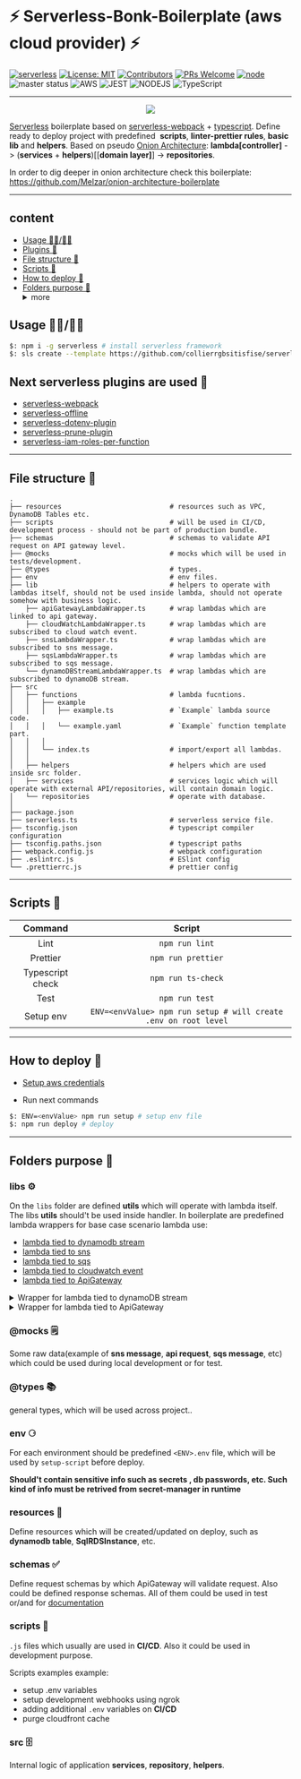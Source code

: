 # ⚡️ Serverless-Bonk-Boilerplate (aws cloud provider) ⚡️


[![serverless](http://public.serverless.com/badges/v3.svg)](http://www.serverless.com) [![License: MIT](https://img.shields.io/badge/License-MIT-yellow.svg)](https://opensource.org/licenses/MIT) [![Contributors][ico-contributors]][link-contributors] [![PRs Welcome](https://img.shields.io/badge/PRs-welcome-brightgreen.svg)](#contributing) [![node](https://img.shields.io/node/v/gh-badges.svg)]() ![master status](https://github.com/collierrgbsitisfise/serverless-bonk-template/actions/workflows/main.yaml/badge.svg?branch=master) ![AWS](https://img.shields.io/badge/AWS%20-%23FF9900.svg?&style=for-the-badge&logo=amazon-aws&logoColor=black) ![JEST](https://img.shields.io/badge/-jest-%23C21325?&style=for-the-badge&logo=jest&logoColor=white) ![NODEJS](https://img.shields.io/badge/node.js%20-%2343853D.svg?&style=for-the-badge&logo=node.js&logoColor=white) ![TypeScript](https://img.shields.io/badge/typescript%20-%23007ACC.svg?&style=for-the-badge&logo=typescript&logoColor=white)

_ _ _

<div style="text-align:center">
  <img src="https://github.com/collierrgbsitisfise/serverless-bonk-template/blob/master/docs/bonk-logo.png" align="center"/>
</div>



[Serverless](https://www.serverless.com/) boilerplate based on [serverless-webpack](https://github.com/serverless-heaven/serverless-webpack) + [typescript](https://www.typescriptlang.org/). Define ready to deploy project with predefined  **scripts**, **linter-prettier rules**, **basic lib** and **helpers**. Based on pseudo [Onion Architecture](https://jeffreypalermo.com/2008/07/the-onion-architecture-part-1/): **lambda[controller]** -> (**services** + **helpers**)[[**domain layer]**] -> **repositories**.

In order to dig deeper in onion architecture check this boilerplate: https://github.com/Melzar/onion-architecture-boilerplate
_ _ _

<h2 id="plugins">content</h2>

<ul>
    <li><a href="#usage">Usage 👨‍💻/👩‍💻</a></li>
    <li><a href="#plugins">Plugins 🔌</a></li>
    <li><a href="#file-structure">File structure 📁</a></li>
    <li><a href="#scripts">Scripts 📜</a></li>
    <li><a href="#deploy">How to deploy 🚀</a></li>
    <li>
      <a href="#folders">Folders purpose 📂</a>
      <details>
        <summary>more</summary>
        <ul>
          <li><a href="#folders-libs">libs ⚙️</a></li>
          <li><a href="#folders-mocks">@mocks 🗒️</a></li>
          <li><a href="#folders-types">@types 📚</li>
          <li><a href="#folders-env">env ⚆</a></li>
          <li><a href="#folders-resources">resources 🔆</a></li>
          <li><a href="#folders-schemas">schemas ✅</a></li>
          <li><a href="#folders-scripts">scripts 📜</a></li>
          <li><a href="#folders-src">src 🗄️</a></li>
        </ul>
      </details>
    </li>
    
</ul>

<h2 id="usage">Usage 👨‍💻/👩‍💻</h2>

```bash
$: npm i -g serverless # install serverless framework
$: sls create --template https://github.com/collierrgbsitisfise/serverless-bonk-template --path <dir name>
```
<h2 id="plugins">Next serverless plugins are used 🔌</h2>

  - [serverless-webpack](https://github.com/serverless-heaven/serverless-webpack)
  - [serverless-offline](https://github.com/dherault/serverless-offline)
  - [serverless-dotenv-plugin](https://github.com/neverendingqs/serverless-dotenv-plugin)
  - [serverless-prune-plugin](https://github.com/claygregory/serverless-prune-plugin)
  - [serverless-iam-roles-per-function](https://github.com/functionalone/serverless-iam-roles-per-function)

___
<h2 id="file-structure">File structure 📁</h2>

```dotnetcli
.
├── resources                           # resources such as VPC, DynamoDB Tables etc.
├── scripts                             # will be used in CI/CD, development process - should not be part of production bundle.
├── schemas                             # schemas to validate API request on API gateway level.
├── @mocks                              # mocks which will be used in tests/development.
├── @types                              # types.
├── env                                 # env files.
├── lib                                 # helpers to operate with lambdas itself, should not be used inside lambda, should not operate somehow with business logic.
    ├── apiGatewayLambdaWrapper.ts      # wrap lambdas which are linked to api gateway.
    ├── cloudWatchLambdaWrapper.ts      # wrap lambdas which are subscribed to cloud watch event.
    ├── snsLambdaWrapper.ts             # wrap lambdas which are subscribed to sns message.
    ├── sqsLambdaWrapper.ts             # wrap lambdas which are subscribed to sqs message.
    └── dynamoDBStreamLambdaWrapper.ts  # wrap lambdas which are subscribed to dynamoDB stream.
├── src
│   ├── functions                       # lambda fucntions.
│   │   ├── example
│   │   │   ├── example.ts              # `Example` lambda source code.
│   │   │   └── example.yaml            # `Example` function template part.
│   │   │
│   │   └── index.ts                    # import/export all lambdas.
│   │
│   ├── helpers                         # helpers which are used inside src folder.
│   ├── services                        # services logic which will operate with external API/repositories, will contain domain logic.
│   └── repositories                    # operate with database.
│
├── package.json
├── serverless.ts                       # serverless service file.
├── tsconfig.json                       # typescript compiler configuration
├── tsconfig.paths.json                 # typescript paths
├── webpack.config.js                   # webpack configuration
├── .eslintrc.js                        # ESlint config
└── .prettierrc.js                      # prettier config
```

___

<h2 id="scripts">Scripts 📜</h2>


|     Command      |                             Script                              |
| :--------------: | :-------------------------------------------------------------: |
| Lint             | `npm run lint`                                                  |
| Prettier         | `npm run prettier`                                              |
| Typescript check | `npm run ts-check`                                              |
| Test             | `npm run test`                                                  |
| Setup env        | `ENV=<envValue> npm run setup # will create .env on root level` |

___

<h2 id="deploy">How to deploy 🚀</h2>

- [Setup aws credentials](https://www.serverless.com/framework/docs/providers/aws/guide/credentials/)

- Run next commands
```bash
$: ENV=<envValue> npm run setup # setup env file
$: npm run deploy # deploy
```

___

<h2 id="folders">Folders purpose 📂</h2>

<h3 id="folders-libs">libs ⚙️</h3>

On the `libs` folder are defined **utils** which will operate with lambda itself. The libs **utils**  should't be used inside handler. In boilerplate are predefined lambda wrappers for base case scenario lambda use: 
- [lambda tied to dynamodb stream](https://docs.aws.amazon.com/lambda/latest/dg/with-ddb.html)
- [lambda tied to sns](https://docs.aws.amazon.com/lambda/latest/dg/with-sns.html)
- [lambda tied to sqs](https://docs.aws.amazon.com/lambda/latest/dg/with-sqs.html)
- [lambda tied to cloudwatch event](https://docs.aws.amazon.com/lambda/latest/dg/services-cloudwatchevents.html)
- [lambda tied to ApiGateway](https://docs.aws.amazon.com/lambda/latest/dg/services-apigateway.html)

<details>
  <summary>Wrapper for lambda tied to dynamoDB stream</summary>
  <p>


```javascript
import { DynamoDBStreamEvent, Context, Callback } from 'aws-lambda';

export const dynamoDblambdaWrapper = (
  lambda: (event: DynamoDBStreamEvent, context: Context, callback: Callback) => Promise<any>,
  onSucces: (event: DynamoDBStreamEvent, result: any) => any | PromiseLike<any>,
  onError: (event: DynamoDBStreamEvent, error: Error) => any | PromiseLike<any>,
) => {
  return function wrapp(event: DynamoDBStreamEvent, context?: Context, callback?: Callback): Promise<any> {
    return Promise.resolve()
      .then(() => lambda(event, context, callback))
      .then((res: any) => onSucces(event, res))
      .catch((err: Error) => onError(event, err));
  };
};

```

</p>
</details>

<details>
  <summary>Wrapper for lambda tied to ApiGateway</summary>
  <p>


```javascript
export type Headers = { [key: string]: string };

export type LambdaFunction = (
  event: APIGatewayEvent,
  context?: Context,
  callback?: Callback,
) => [any, number, Headers] | Promise<[any, number, Headers]>;

export type OnSuccesHandler = (
  value: any,
  statusCode: number,
  headers?: Headers,
) => APIGatewayProxyResult | PromiseLike<APIGatewayProxyResult>;

export type OnErrorHandle = (error: Error) => Promise<APIGatewayProxyResult>;

const defaultHeaders = {
  'Content-Type': 'application/json',
  'Access-Control-Allow-Origin': '*',
  'Access-Control-Allow-Credentials': true,
};

const onSuccesHandler = (
  data: any,
  statusCode: number,
  headers?: Headers,
): APIGatewayProxyResult | PromiseLike<APIGatewayProxyResult> => ({
  statusCode,
  headers: {
    ...defaultHeaders,
    ...headers,
  },
  body: JSON.stringify(data),
});

const onErrorHandler = async (error: Error): Promise<APIGatewayProxyResult> => {
  return {
    statusCode: 500,
    headers: defaultHeaders,
    body: JSON.stringify(error),
  };
};

export const apiGatewayLambdaWrapper = (
  lambda: LambdaFunction,
  onSucces: OnSuccesHandler = onSuccesHandler,
  onError: OnErrorHandle = onErrorHandler,
) => {
  return function wrapp(event: APIGatewayEvent, context: Context, callback: Callback): Promise<APIGatewayProxyResult> {
    return Promise.resolve()
      .then(() => lambda(event, context, callback))
      .then(([res, code, headers]: [any, number, Headers]) => onSucces(res, code, headers))
      .catch(onError);
  };
};

```

</p>
</details>

<h3 id="folders-mocks">@mocks 🗒️</h3>

Some raw data(example of **sns message**, **api request**, **sqs message**, etc) which could be used during local development or for test.

<h3 id="folders-types">@types 📚</h3>

general types, which will be used across project..

<h3 id="folders-env">env ⚆</h3>


For each environment should be predefined `<ENV>.env` file, which will be used by `setup-script` before deploy.

**Should't contain sensitive info such as secrets , db passwords, etc. Such kind of info must be retrived from secret-manager in runtime**

<h3 id="folders-resources">resources 🔆</h3>

Define resources which will be created/updated on deploy, such as **dynamodb table**, **SqlRDSInstance**, etc.
 
<h3 id="folders-schemas">schemas ✅</h3>

Define request schemas by which ApiGateway will validate request. Also could be defined response schemas. All of them could be used in test or/and for [documentation](https://swagger.io/)

<h3 id="folders-scripts">scripts 📜</h3>

`.js` files which usually are used in **CI/CD**. Also it could be used in development purpose. 

Scripts examples example:
 - setup .env variables
 - setup development webhooks using ngrok
 - adding additional `.env` variables on **CI/CD**
 - purge cloudfront cache
<h3 id="folders-src">src 🗄️</h3>

Internal logic of application **services**, **repository**, **helpers**.

[ico-contributors]: https://img.shields.io/github/contributors/collierrgbsitisfise/serverless-bonk-template.svg

[link-contributors]: https://github.com/collierrgbsitisfise/serverless-bonk-template
